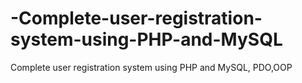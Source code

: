 # -Complete-user-registration-system-using-PHP-and-MySQL
 Complete user registration system using PHP and MySQL, PDO,OOP
